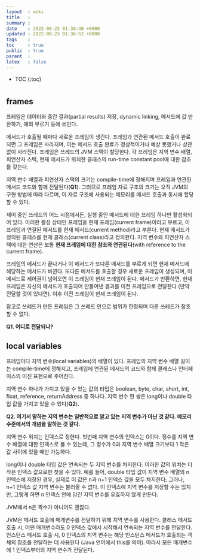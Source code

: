 ```yaml
---
layout  : wiki
title   : 
summary : 
date    : 2022-08-23 01:36:40 +0900
updated : 2022-08-23 01:36:52 +0900
tags    : 
toc     : true
public  : true
parent  : 
latex   : false
---
```

* TOC
{:toc}

# 

## frames

프레임은 데이터와 중간 결과(partial results) 저장, dynamic linking, 메서드에 값 반환하기, 예외 부르기 등에 쓰인다.

메서드가 호출될 때마다 새로운 프레임이 생긴다. 프레임과 연관된 메서드 호출이 완료되면 그 프레임은 사라지며, 이는 메서드 호출 완료가 정상적이거나 예상 못했거나 상관없이 사라진다. 프레임은 쓰레드의 JVM 스택이 할당한다. 각 프레임은 지역 변수 배열, 피연산자 스택, 현재 메서드가 위치한 클래스의 run-time constant pool에 대한 참조를 갖는다.

지역 변수 배열과 피연산자 스택의 크기는 compile-time에 정해지며 프레임과 연관된 메서드 코드와 함께 전달된다(**Q1**). 그러므로 프레임 자료 구조의 크기는 오직 JVM의 구현 방법에 따라 다르며, 이 자료 구조에 사용되는 메모리를 메서드 호출과 동시에 할당할 수 있다.

제어 중인 쓰레드의 어느 시점에서든, 실행 중인 메서드에 대한 프레임 하나만 활성화되어 있다. 이러한 활성 상태인 프레임을 현재 프레임(current frame)이라고 부르고, 이 프레임과 연결된 메서드를 현재 메서드(current method)라고 부른다. 현재 메서드가 정의된 클래스를 현재 클래스(current class)라고 정의한다. 지역 변수와 피연산자 스택에 대한 연산은 보통 **현재 프레임에 대한 참조와 연관된다**(with reference to the current frame).

프레임의 메서드가 끝나거나 이 메서드가 또다른 메서드를 부르게 되면 현재 메서드에 해당하는 메서드가 바뀐다. 또다른 메서드를 호출할 경우 새로운 프레임이 생성되며, 이 메서드로 제어권이 넘어오면 이 프레임이 현재 프레임이 된다. 메서드가 반환하면, 현재 프레임은 자신의 메서드가 호출되어 만들어낸 결과를 이전 프레임으로 전달한다 (만약 전달할 것이 있다면). 이후 이전 프레임이 현재 프레임이 된다.

참고로 쓰레드가 만든 프레임은 그 쓰레드 안으로 범위가 한정되며 다른 쓰레드가 참조할 수 없다.

**Q1. 어디로 전달되나?**

## local variables

프레임마다 지역 변수(local variables)의 배열이 있다. 프레임의 지역 변수 배열 길이는 compile-time에 정해지고, 프레임에 연관된 메서드의 코드와 함께 클래스나 인터페이스의 이진 표현으로 주어진다.

지역 변수 하나가 가지고 있을 수 있는 값의 타입은 boolean, byte, char, short, int, float, reference, returnAddress 중 하나다. 지역 변수 한 쌍은 long이나 double 타입 값을 가지고 있을 수 있다(**Q2**).

**Q2. 여기서 말하는 지역 변수는 일반적으로 알고 있는 지역 변수가 아닌 것 같다. 메모리 수준에서의 개념을 말하는 것 같다.**

지역 변수 위치는 인덱스로 정한다. 첫번째 지역 변수의 인덱스는 0이다. 정수를 지역 변수 배열에 대한 인덱스로 볼 수 있는데, 그 정수가 0과 지역 변수 배열 크기보다 1 작은 값 사이에 있을 때만 가능하다.

long이나 double 타입 값은 연속되는 두 지역 변수를 차지한다. 이러한 값의 위치는 더 작은 인덱스 값으로만 찾을 수 있다. 예를 들어, double 타입 값이 지역 변수 배열의 n 인덱스에 저장된 경우, 실제로 이 값은 n과 n+1 인덱스 값을 모두 차지한다; 그러나, n+1 인덱스 값 지역 변수는 불러올 수 없다. 이 인덱스에 지역 변수를 저장할 수는 있지만, 그렇게 하면 n 인덱스 안에 담긴 지역 변수를 유효하지 않게 만든다.

JVM에서 n은 짝수가 아니어도 괜찮다.

JVM은 메서드 호출에 매개변수를 전달하기 위해 지역 변수를 사용한다. 클래스 메서드 호출 시, 어떤 매개변수라도 0 인덱스 값에서 시작해서 연속되는 지역 변수를 전달한다. 인스턴스 메서드 호출 시, 0 인덱스의 지역 변수는 해당 인스턴스 메서드가 호출되는 객체의 참조를 전달하는 데 사용된다 (Java 언어에서 this를 의미). 따라서 모든 매개변수에 1 인덱스부터의 지역 변수가 전달된다.
